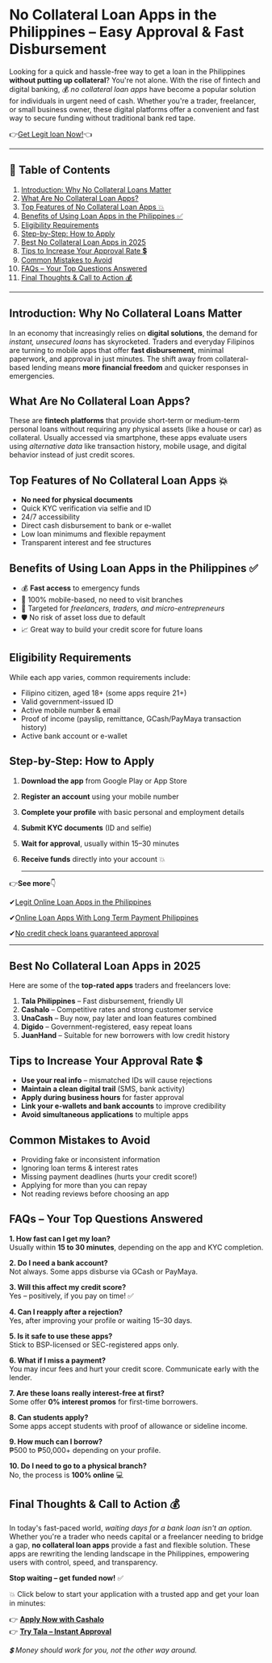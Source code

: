 # No Collateral Loan Apps in the Philippines – Easy Approval & Fast Disbursement

Looking for a quick and hassle-free way to get a loan in the Philippines **without putting up collateral**? You're not alone. With the rise of fintech and digital banking, 💰 *no collateral loan apps* have become a popular solution for individuals in urgent need of cash. Whether you're a trader, freelancer, or small business owner, these digital platforms offer a convenient and fast way to secure funding without traditional bank red tape.

👉[Get Legit loan Now!](https://linktr.ee/apploansph)👈

---

## 📑 Table of Contents
1. [Introduction: Why No Collateral Loans Matter](#introduction)
2. [What Are No Collateral Loan Apps?](#what-are-no-collateral-loan-apps)
3. [Top Features of No Collateral Loan Apps 💥](#top-features)
4. [Benefits of Using Loan Apps in the Philippines ✅](#benefits)
5. [Eligibility Requirements](#eligibility)
6. [Step-by-Step: How to Apply](#how-to-apply)
7. [Best No Collateral Loan Apps in 2025](#best-loan-apps)
8. [Tips to Increase Your Approval Rate 💲](#approval-tips)
9. [Common Mistakes to Avoid](#mistakes)
10. [FAQs – Your Top Questions Answered](#faqs)
11. [Final Thoughts & Call to Action 💰](#final-thoughts)

---

## Introduction: Why No Collateral Loans Matter <a name="introduction"></a>

In an economy that increasingly relies on **digital solutions**, the demand for _instant, unsecured loans_ has skyrocketed. Traders and everyday Filipinos are turning to mobile apps that offer **fast disbursement**, minimal paperwork, and approval in just minutes. The shift away from collateral-based lending means **more financial freedom** and quicker responses in emergencies.

## What Are No Collateral Loan Apps? <a name="what-are-no-collateral-loan-apps"></a>

These are **fintech platforms** that provide short-term or medium-term personal loans without requiring any physical assets (like a house or car) as collateral. Usually accessed via smartphone, these apps evaluate users using *alternative data* like transaction history, mobile usage, and digital behavior instead of just credit scores.

## Top Features of No Collateral Loan Apps 💥 <a name="top-features"></a>
- **No need for physical documents**
- Quick KYC verification via selfie and ID
- 24/7 accessibility
- Direct cash disbursement to bank or e-wallet
- Low loan minimums and flexible repayment
- Transparent interest and fee structures

## Benefits of Using Loan Apps in the Philippines ✅ <a name="benefits"></a>
- 💰 **Fast access** to emergency funds
- 📱 100% mobile-based, no need to visit branches
- 🎯 Targeted for *freelancers, traders, and micro-entrepreneurs*
- 🛡️ No risk of asset loss due to default
- 📈 Great way to build your credit score for future loans

## Eligibility Requirements <a name="eligibility"></a>

While each app varies, common requirements include:
- Filipino citizen, aged 18+ (some apps require 21+)
- Valid government-issued ID
- Active mobile number & email
- Proof of income (payslip, remittance, GCash/PayMaya transaction history)
- Active bank account or e-wallet

## Step-by-Step: How to Apply <a name="how-to-apply"></a>
1. **Download the app** from Google Play or App Store
2. **Register an account** using your mobile number
3. **Complete your profile** with basic personal and employment details
4. **Submit KYC documents** (ID and selfie)
5. **Wait for approval**, usually within 15–30 minutes
6. **Receive funds** directly into your account 💥

   ---
👉**See more**👇

✔[Legit Online Loan Apps in the Philippines](https://github.com/BestOnlineLoan/Legit-loan-online-Philippines/blob/main/Best%20Online%20Loan%20Apps%20Philippines%202025%3A%20Top%2010%20Legit%2C%20Low%20Interest%20Rates.md)

✔[Online Loan Apps With Long Term Payment Philippines](https://github.com/BestOnlineLoan/Legit-loan-online-Philippines/blob/main/Legit%20Online%20Loan%20Apps%20With%20Long%20Term%20Payment%20Philippines%202025.md) 

✔[No credit check loans guaranteed approval](https://github.com/BestOnlineLoan/Legit-loan-online-Philippines/blob/main/Fast%20Loan%20approval%20Philippines%20no%20credit%20check.md)

---

## Best No Collateral Loan Apps in 2025 <a name="best-loan-apps"></a>

Here are some of the **top-rated apps** traders and freelancers love:

1. **Tala Philippines** – Fast disbursement, friendly UI  
2. **Cashalo** – Competitive rates and strong customer service  
3. **UnaCash** – Buy now, pay later and loan features combined  
4. **Digido** – Government-registered, easy repeat loans  
5. **JuanHand** – Suitable for new borrowers with low credit history  

## Tips to Increase Your Approval Rate 💲 <a name="approval-tips"></a>
- **Use your real info** – mismatched IDs will cause rejections
- **Maintain a clean digital trail** (SMS, bank activity)
- **Apply during business hours** for faster approval
- **Link your e-wallets and bank accounts** to improve credibility
- **Avoid simultaneous applications** to multiple apps

## Common Mistakes to Avoid <a name="mistakes"></a>
- Providing fake or inconsistent information  
- Ignoring loan terms & interest rates  
- Missing payment deadlines (hurts your credit score!)  
- Applying for more than you can repay  
- Not reading reviews before choosing an app  

## FAQs – Your Top Questions Answered <a name="faqs"></a>

**1. How fast can I get my loan?**  
Usually within **15 to 30 minutes**, depending on the app and KYC completion.

**2. Do I need a bank account?**  
Not always. Some apps disburse via GCash or PayMaya.

**3. Will this affect my credit score?**  
Yes – positively, if you pay on time! ✅

**4. Can I reapply after a rejection?**  
Yes, after improving your profile or waiting 15–30 days.

**5. Is it safe to use these apps?**  
Stick to BSP-licensed or SEC-registered apps only.

**6. What if I miss a payment?**  
You may incur fees and hurt your credit score. Communicate early with the lender.

**7. Are these loans really interest-free at first?**  
Some offer **0% interest promos** for first-time borrowers.

**8. Can students apply?**  
Some apps accept students with proof of allowance or sideline income.

**9. How much can I borrow?**  
₱500 to ₱50,000+ depending on your profile.

**10. Do I need to go to a physical branch?**  
No, the process is **100% online** 💻

## Final Thoughts & Call to Action 💰 <a name="final-thoughts"></a>

In today's fast-paced world, *waiting days for a bank loan isn't an option*. Whether you're a trader who needs capital or a freelancer needing to bridge a gap, **no collateral loan apps** provide a fast and flexible solution. These apps are rewriting the lending landscape in the Philippines, empowering users with control, speed, and transparency.

**Stop waiting – get funded now!** ✅

💥 Click below to start your application with a trusted app and get your loan in minutes:

👉 **[Apply Now with Cashalo](https://www.cashalo.com/)**  
👉 **[Try Tala – Instant Approval](https://tala.ph/)**

_💲 Money should work for you, not the other way around._
